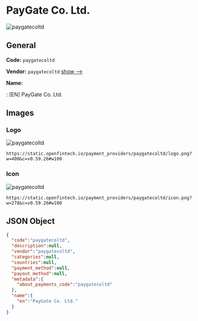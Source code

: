 
# PayGate Co. Ltd. 
![paygatecoltd](https://static.openfintech.io/payment_providers/paygatecoltd/logo.png?w=400&c=v0.59.26#w100)  

## General 
 
**Code:** `paygatecoltd` 
 
**Vendor:** `paygatecoltd` [show -->](/vendors/paygatecoltd/) 
 
**Name:** 
 
:	[EN] PayGate Co. Ltd. 
 

## Images 

### Logo 
 
![paygatecoltd](https://static.openfintech.io/payment_providers/paygatecoltd/logo.png?w=400&c=v0.59.26#w100)  

```
https://static.openfintech.io/payment_providers/paygatecoltd/logo.png?w=400&c=v0.59.26#w100
```  

### Icon 
 
![paygatecoltd](https://static.openfintech.io/payment_providers/paygatecoltd/icon.png?w=278&c=v0.59.26#w100)  

```
https://static.openfintech.io/payment_providers/paygatecoltd/icon.png?w=278&c=v0.59.26#w100
```  

## JSON Object 

```json
{
  "code":"paygatecoltd",
  "description":null,
  "vendor":"paygatecoltd",
  "categories":null,
  "countries":null,
  "payment_method":null,
  "payout_method":null,
  "metadata":{
    "about_payments_code":"paygatecoltd"
  },
  "name":{
    "en":"PayGate Co. Ltd."
  }
}
```  
